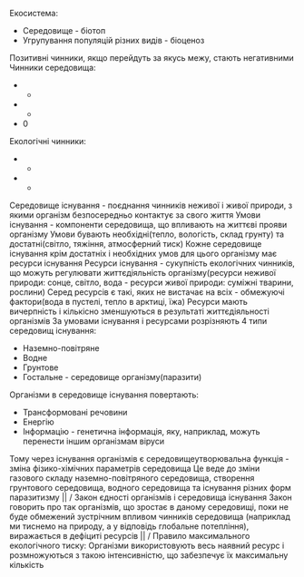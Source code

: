 Екосистема:
  - Середовище - біотоп
  - Угрупування популяцій різних видів - біоценоз

Позитивні чинники, якщо перейдуть за якусь межу, стають негативними
Чинники середовища:
  - +
  - -
  - 0

Екологічні чинники:
  - +
  - -

Середовище існування - поєднання чинників неживої і живої природи, з якими організм безпосередньо контактує за свого життя
Умови існування - компоненти середовища, що впливають на життєві прояви організму
Умови бувають необхідні(тепло, вологість, склад грунту) та достатні(світло, тяжіння, атмосферний тиск)
Кожне середовище існування крім достатніх і необхідних умов для цього організму має ресурси існування
Ресурси існування - сукупність екологічних чинників, що можуть регулювати життєдіяльність організму(ресурси неживої природи: сонце, світло, вода - ресурси живої природи: суміжні тварини, рослини)
Серед ресурсів є такі, яких не вистачає на всіх - обмежуючі фактори(вода в пустелі, тепло в арктиці, їжа)
Ресурси мають вичерпність і кількісно зменшуються в результаті життєдіяльності організмів
За умовами існування і ресурсами розрізняють 4 типи середовищ існування:
  - Наземно-повітряне
  - Водне
  - Грунтове
  - Гостальне - середовище організму(паразити)

Організми в середовище існування повертають:
  - Трансформовані речовини
  - Енергію
  - Інформацію - генетична інформація, яку, наприклад, можуть перенести іншим організмам віруси

Тому через існування організмів є середовищеутворювальна функція - зміна фізико-хімічних параметрів середовища
Це веде до зміни газового складу наземно-повітряного середовища, створення грунтового середовища, водного середовища та існування різних форм паразитизму
||
\/
Закон єдності організмів і середовища існування
Закон говорить про так організмів, що зростає в даному середовищі, поки не буде обмежений зустрічним впливом чинників середовища (наприклад ми тиснемо на природу, а у відповідь глобальне потепління), виражається в дефіциті ресурсів
||
\/
Правило максимального екологічного тиску: Організми використовують весь наявний ресурс і розмножуються з такою інтенсивністю, що забезпечує їх максимальну кількість
